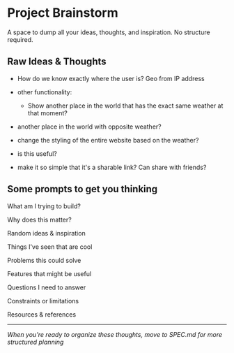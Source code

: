 # Project Brainstorm

A space to dump all your ideas, thoughts, and inspiration. No structure required.

## Raw Ideas & Thoughts

<!-- 
Voice record, dictate, copy-paste, or just type your thoughts here.
Don't worry about organization - that comes later in SPEC.md
-->


- How do we know exactly where the user is? Geo from IP address


- other functionality:
   - Show another place in the world that has the exact same weather at that moment?
- another place in the world with opposite weather?
- change the styling of the entire website based on the weather?


- is this useful? 

- make it so simple that it's a sharable link? Can share with friends?


## Some prompts to get you thinking

What am I trying to build?

Why does this matter?

Random ideas & inspiration

Things I've seen that are cool

Problems this could solve

Features that might be useful

Questions I need to answer

Constraints or limitations

Resources & references


---

*When you're ready to organize these thoughts, move to SPEC.md for more structured planning*
